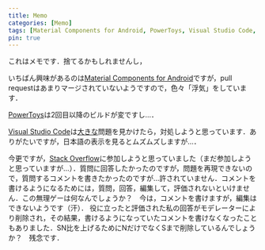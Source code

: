 ```yaml
---
title: Memo
categories: [Memo]
tags: [Material Components for Android, PowerToys, Visual Studio Code, Stack Overflow]
pin: true
---
```

これはメモです．捨てるかもしれませんし，

いちばん興味があるのは[Material Components for Android](https://github.com/material-components/material-components-android)ですが，pull requestはあまりマージされていないようですので，色々「浮気」をしています．

[PowerToys](https://github.com/microsoft/PowerToys)は2回目以降のビルドが変ですし…．

[Visual Studio Code](https://code.visualstudio.com/)は<ins>大きな</ins>問題を見かけたら，対処しようと思っています．ありがたいですが，日本語の表示を見るとムズムズしますが…．

今更ですが，[Stack Overflow](https://stackoverflow.com/)に参加しようと思っていました（まだ参加しようと思っていますが…）．質問に回答したかったのですが，問題を再現できないので，質問するコメントを書きたかったのですが…許されていません．コメントを書けるようになるためには，質問，回答，編集して，評価されないといけません．この無理ゲーは何なんでしょうか？　今は，コメントを書けますが，編集はできないようです（汗）．
役に立ったと評価された私の回答がモデレーターにより削除され，その結果，書けるようになっていたコメントを書けなくなったこともありました．SN比を上げるためにNだけでなくSまで削除しているんでしょうか？　残念です．